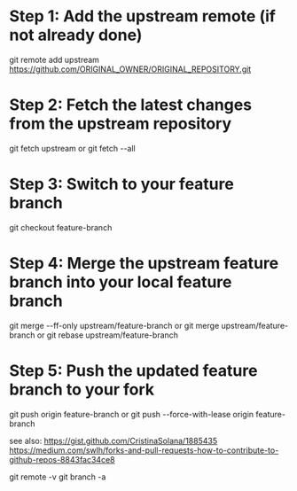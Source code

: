 # Step 1: Add the upstream remote (if not already done)

git remote add upstream https://github.com/ORIGINAL_OWNER/ORIGINAL_REPOSITORY.git

# Step 2: Fetch the latest changes from the upstream repository

git fetch upstream
or
git fetch --all

# Step 3: Switch to your feature branch

git checkout feature-branch

# Step 4: Merge the upstream feature branch into your local feature branch

git merge --ff-only upstream/feature-branch
or
git merge upstream/feature-branch
or
git rebase upstream/feature-branch

# Step 5: Push the updated feature branch to your fork

git push origin feature-branch
or
git push --force-with-lease origin feature-branch

see also:
https://gist.github.com/CristinaSolana/1885435
https://medium.com/swlh/forks-and-pull-requests-how-to-contribute-to-github-repos-8843fac34ce8

git remote -v
git branch -a
